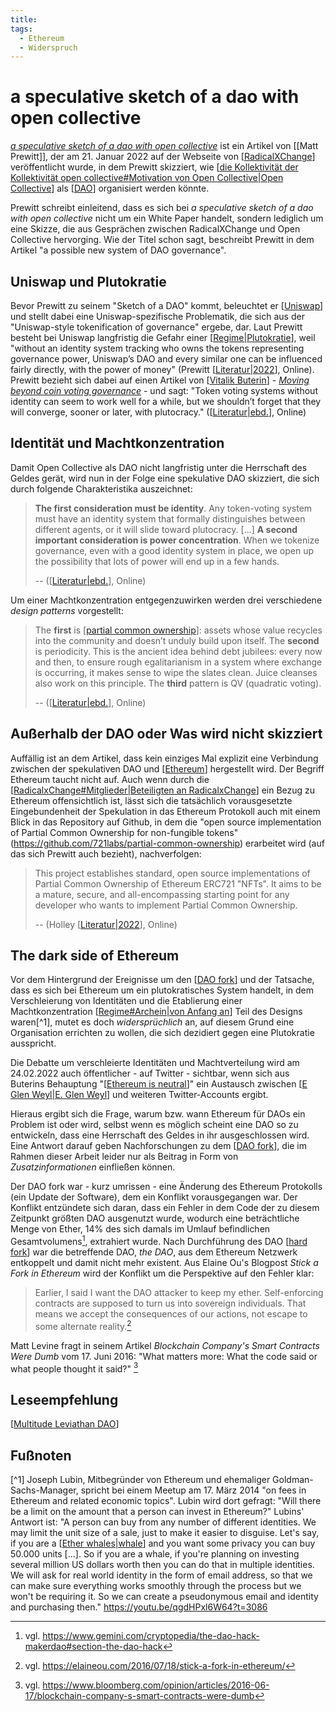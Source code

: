 ```yaml
---
title:
tags:
  - Ethereum
  - Widerspruch
---
```


# a speculative sketch of a dao with open collective

[_a speculative sketch of a dao with open collective_](https://www.radicalxchange.org/media/blog/a-speculative-sketch-of-a-dao-with-open-collective/) ist ein Artikel von [[Matt Prewitt]], der am 21. Januar 2022 auf der Webseite von [[RadicalXChange]] veröffentlicht wurde, in dem Prewitt skizziert, wie [[die Kollektivität der Kollektivität open collective#Motivation von Open Collective|Open Collective]] als [[DAO]] organisiert werden könnte.

Prewitt schreibt einleitend, dass es sich bei _a speculative sketch of a dao with open collective_ nicht um ein White Paper handelt, sondern lediglich um eine Skizze, die aus Gesprächen zwischen RadicalXChange und Open Collective hervorging. Wie der Titel schon sagt, beschreibt Prewitt in dem Artikel "a possible new system of DAO governance".

## Uniswap und Plutokratie
Bevor Prewitt zu seinem "Sketch of a DAO" kommt, beleuchtet er [[Uniswap]] und stellt dabei eine Uniswap-spezifische Problematik, die sich aus der "Uniswap-style tokenification of governance" ergebe, dar. Laut Prewitt besteht bei Uniswap langfristig die Gefahr einer [[Regime|Plutokratie]], weil "without an identity system tracking who owns the tokens representing governance power, Uniswap’s DAO and every similar one can be influenced fairly directly, with the power of money" (Prewitt [[Literatur|2022]], Online). Prewitt bezieht sich dabei auf einen Artikel von [[Vitalik Buterin]] - _[Moving beyond coin voting governance](https://vitalik.ca/general/2021/08/16/voting3.html)_ - und sagt: "Token voting systems without identity can seem to work well for a while, but we shouldn’t forget that they will converge, sooner or later, with plutocracy." ([[Literatur|ebd.]], Online)

## Identität und Machtkonzentration
Damit Open Collective als DAO nicht langfristig unter die Herrschaft des Geldes gerät, wird nun in der Folge eine spekulative DAO skizziert, die sich durch folgende Charakteristika auszeichnet:
> **The first consideration must be identity**. Any token-voting system must have an identity system that formally distinguishes between different agents, or it will slide toward plutocracy. [...]
> **A second important consideration is power concentration**. When we tokenize governance, even with a good identity system in place, we open up the possibility that lots of power will end up in a few hands.
> 
> -- ([[Literatur|ebd.]], Online)

Um einer Machtkonzentration entgegenzuwirken werden drei verschiedene _design patterns_ vorgestellt:
> The **first** is [[partial common ownership]]: assets whose value recycles into the community and doesn’t unduly build upon itself. The **second** is periodicity. This is the ancient idea behind debt jubilees: every now and then, to ensure rough egalitarianism in a system where exchange is occurring, it makes sense to wipe the slates clean. Juice cleanses also work on this principle. The **third** pattern is QV (quadratic voting).
> 
> -- ([[Literatur|ebd.]], Online)

## Außerhalb der DAO oder Was wird nicht skizziert
Auffällig ist an dem Artikel, dass kein einziges Mal explizit eine Verbindung zwischen der spekulativen DAO und [[Ethereum]] hergestellt wird. Der Begriff Ethereum taucht nicht auf. Auch wenn durch die [[RadicalxChange#Mitglieder|Beteiligten an RadicalxChange]] ein Bezug zu Ethereum offensichtlich ist, lässt sich die tatsächlich vorausgesetzte Eingebundenheit der Spekulation in das Ethereum Protokoll auch mit einem Blick in das Repository auf Github, in dem die "open source implementation of Partial Common Ownership for non-fungible tokens" (https://github.com/721labs/partial-common-ownership) erarbeitet wird (auf das sich Prewitt auch bezieht), nachverfolgen:
> This project establishes standard, open source implementations of Partial Common Ownership of Ethereum ERC721 "NFTs". It aims to be a mature, secure, and all-encompassing starting point for any developer who wants to implement Partial Common Ownership.
> 
> -- (Holley [[Literatur|2022]], Online)

## The dark side of Ethereum
Vor dem Hintergrund der Ereignisse um den [[DAO fork]] und der Tatsache, dass es sich bei Ethereum um ein plutokratisches System handelt, in dem Verschleierung von Identitäten und die Etablierung einer Machtkonzentration [[Regime#Archein|von Anfang an]] Teil des Designs waren[^1], mutet es doch _widersprüchlich_ an, auf diesem Grund eine Organisation errichten zu wollen, die sich dezidiert gegen eine Plutokratie ausspricht.

Die Debatte um verschleierte Identitäten und Machtverteilung wird am 24.02.2022 auch öffentlicher - auf Twitter - sichtbar, wenn sich aus Buterins Behauptung "[[Ethereum is neutral]]" ein Austausch zwischen [[E Glen Weyl|E. Glen Weyl]] und weiteren Twitter-Accounts ergibt.

Hieraus ergibt sich die Frage, warum bzw. wann Ethereum für DAOs ein Problem ist oder wird, selbst wenn es möglich scheint eine DAO so zu entwickeln, dass eine Herrschaft des Geldes in ihr ausgeschlossen wird. Eine Antwort darauf geben Nachforschungen zu dem [[DAO fork]], die im Rahmen dieser Arbeit leider nur als Beitrag in Form von _Zusatzinformationen_ einfließen können.

Der DAO fork war - kurz umrissen - eine Änderung des Ethereum Protokolls (ein Update der Software), dem ein Konflikt vorausgegangen war. Der Konflikt entzündete sich daran, dass ein Fehler in dem Code der zu diesem Zeitpunkt größten DAO ausgenutzt wurde, wodurch eine beträchtliche Menge von Ether, 14% des sich damals im Umlauf befindlichen Gesamtvolumens[^2], extrahiert wurde. Nach Durchführung des DAO [[hard fork]] war die betreffende DAO, _the DAO_, aus dem Ethereum Netzwerk entkoppelt und damit nicht mehr existent. Aus Elaine Ou's Blogpost _Stick a Fork in Ethereum_ wird der Konflikt um die Perspektive auf den Fehler klar:
> Earlier, I said I want the DAO attacker to keep my ether. Self-enforcing contracts are supposed to turn us into sovereign individuals. That means we accept the consequences of our actions, not escape to some alternate reality.[^3]

Matt Levine fragt in seinem Artikel _Blockchain Company's Smart Contracts Were Dumb_ vom 17. Juni 2016: "What matters more: What the code said or what people thought it said?" [^4]

## Leseempfehlung
[[Multitude Leviathan DAO]]

## Fußnoten
[^1] Joseph Lubin, Mitbegründer von Ethereum und ehemaliger Goldman-Sachs-Manager, spricht bei einem Meetup am 17. März 2014 "on fees in Ethereum and related economic topics". Lubin wird dort gefragt: "Will there be a limit on the amount that a person can invest in Ethereum?" Lubins' Antwort ist: "A person can buy from any number of different identities. We may limit the unit size of a sale, just to make it easier to disguise. Let's say, if you are a [[Ether whales|whale]] and you want some privacy you can buy 50.000 units [...]. So if you are a whale, if you're planning on investing several million US dollars worth then you can do that in multiple identities. We will ask for real world identity in the form of email address, so that we can make sure everything works smoothly through the process but we won't be requiring it. So we can create a pseudonymous email and identity and purchasing then." https://youtu.be/qgdHPxl6W64?t=3086
[^2]: vgl. https://www.gemini.com/cryptopedia/the-dao-hack-makerdao#section-the-dao-hack
[^3]: vgl. https://elaineou.com/2016/07/18/stick-a-fork-in-ethereum/
[^4]: vgl. https://www.bloomberg.com/opinion/articles/2016-06-17/blockchain-company-s-smart-contracts-were-dumb

[RadicalXChange]: RadicalxChange.md "RadicalxChange"
[die Kollektivität der Kollektivität open collective#Motivation von Open Collective|Open Collective]: <die Kollektivität der Kollektivität open collective.md> "Open Collective"
[DAO]: DAO.md "DAO"
[Uniswap]: Uniswap.md "Uniswap"
[Regime|Plutokratie]: Regime.md "Plutokratie"
[Literatur|2022]: Literatur.md "2022"
[Vitalik Buterin]: <Vitalik Buterin.md> "Vitalik Buterin"
[Literatur|ebd.]: Literatur.md "ebd."
[partial common ownership]: <partial common ownership.md> "Partial common ownership"
[Ethereum]: Ethereum.md "Ethereum"
[RadicalxChange#Mitglieder|Beteiligten an RadicalxChange]: RadicalxChange.md "Beteiligten an RadicalxChange"
[DAO fork]: <DAO fork.md> "DAO fork"
[Regime#Archein|von Anfang an]: Regime.md "von Anfang an"
[Ethereum is neutral]: <Ethereum is neutral.md> "Ethereum ist neutral"
[E Glen Weyl|E. Glen Weyl]: <E Glen Weyl.md> "E. Glen Weyl"
[hard fork]: <hard fork.md> "hard fork"
[Multitude Leviathan DAO]: <Multitude Leviathan DAO.md> "Multitude Leviathan DAO"
[Ether whales|whale]: <Ether whales.md> "whale"